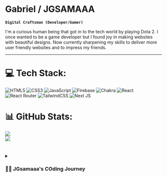 #  Gabriel / JGSAMAAA

**`Digital Craftsman (Developer/Gamer)`**

I'm a curious human being that got in to the tech world by playing Dota 2. I once wanted to be a game developer but I found joy in making websites with beautiful designs.
Now currently sharpening my skills to deliver more user friendly websites and to impress my friends.
 

---




# 💻 Tech Stack:
![HTML5](https://img.shields.io/badge/html5-%23E34F26.svg?style=for-the-badge&logo=html5&logoColor=white) ![CSS3](https://img.shields.io/badge/css3-%231572B6.svg?style=for-the-badge&logo=css3&logoColor=white) ![JavaScript](https://img.shields.io/badge/javascript-%23323330.svg?style=for-the-badge&logo=javascript&logoColor=%23F7DF1E) ![Firebase](https://img.shields.io/badge/firebase-%23039BE5.svg?style=for-the-badge&logo=firebase) ![Chakra](https://img.shields.io/badge/chakra-%234ED1C5.svg?style=for-the-badge&logo=chakraui&logoColor=white) ![React](https://img.shields.io/badge/react-%2320232a.svg?style=for-the-badge&logo=react&logoColor=%2361DAFB) ![React Router](https://img.shields.io/badge/React_Router-CA4245?style=for-the-badge&logo=react-router&logoColor=white) ![TailwindCSS](https://img.shields.io/badge/tailwindcss-%2338B2AC.svg?style=for-the-badge&logo=tailwind-css&logoColor=white) ![Next JS](https://img.shields.io/badge/Next-black?style=for-the-badge&logo=next.js&logoColor=white)
# 📊 GitHub Stats:
![](https://github-readme-streak-stats.herokuapp.com/?user=jgsamaaa&theme=dark&hide_border=false)<br/>
![](https://github-readme-stats.vercel.app/api/top-langs/?username=jgsamaaa&theme=dark&hide_border=false&include_all_commits=false&count_private=false&layout=compact)


#

<details>
 <summary><h3>👨‍💻 JGsamaaa's COding Journey</h3></summary>
   I started my coding journey as a Dota 2 player. I got really addicted to Dota 2 that I wanted to become a pro but the luck is not on my side as I was stuck on 7k MMR, I just didn't have the talent that the other players have. So I decided to shift my interest in Game development and wanted to work as a game developer and hopefully one day work for Valve and help develop Dota 2, but as I got in the tech world my interest shift to Web development. One time I ended up helping my friend make a website using HTML, CSS  and JavaScript, after we made that project I asked him to teach me more about CSS as I already have knowledge about HTML and Javascript(HTML I learned during my highschool, Javascript learned by watching UDEMY).My CSS skills that time is just pretty bad so he taught what he learned about CSS and the rest is history no just kidding I still suck at CSS. CSS opened my mind in the world of designs that really got me in Web devepment. As of now I code mostly every day, getting better day by day. I'm a big dreamer and I know this year is the  year that I can make my self proud. Cheers.

---
[![](https://visitcount.itsvg.in/api?id=jgsamaaa&icon=0&color=0)](https://visitcount.itsvg.in)
